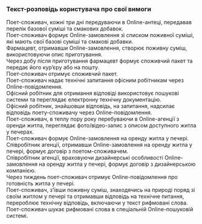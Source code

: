### Текст-розповідь користувача про свої вимоги
Поет-споживач, кожні три дні передуваючи в Online-антеці, передавав перелік базової суміші та смакових добавок.  
Поет-споживач формує Online-замовлення зі списком поживної суміші, які мають свої базові суміші та смакові добавки.  
Фармацевт, отримавши Online-замовлення, створює поживну суміш, використовуючи опис приготування.  
Через добу після приготування фармацевт формує споживчий пакет та передає його кур’єру або на пошту.  
Поет-споживач отримує споживчий пакет.  
Поет-споживач надає технічні запитання офісним робітникам через Online-повідомлення.  
Офісний робітник для отримання відповіді використовує пошукові системи та переглядає електронну технічну документацію.  
Офісний робітник, знайшовши відповідь, на запитання, надсилає відповідь поету-споживачу через Online-повідомлення.  
Поет-споживач, в теплу пору року перебуваючи в Online-агенції з оренди житла, переглядає фото/відео-запис з описом доступного житла у печерах.  
Поет-споживач формує Online-замовлення на оренду житла у печері.  
Співробітник агенції, отримавши Online-замовлення на оренду житла у печері, формує договір з поетом-споживачем.  
Співробітник агенції, враховуючи дизайнерські особливості Online-замовлення на оренду житла у печері, формує договір з дизайнерською компанією.  
Через тиждень поет-споживач отримує Online-повідомлення про готовність житла у печері.  
Поет-споживач, з’ївши поживну суміш, знаходячись на природі поряд зі своїм житлом у печері та отримавши відповідь на технічне питання, перероблює технічну відповідь, включаючи у текст рифмовані слова.  
Поет-споживач шукає рифмовані слова в спеціальній Online-пошуковій системі.